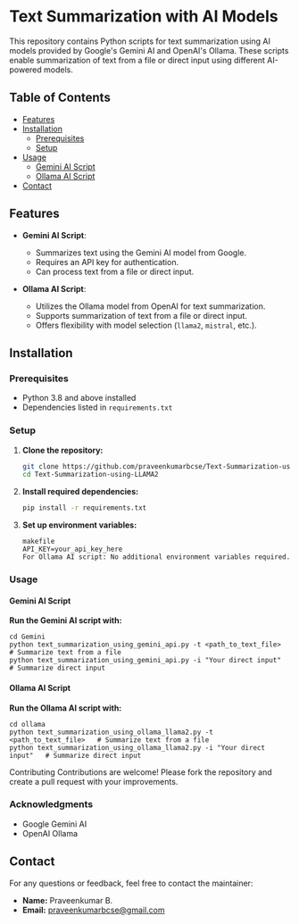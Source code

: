 # Text Summarization with AI Models

This repository contains Python scripts for text summarization using AI models provided by Google's Gemini AI and OpenAI's Ollama. These scripts enable summarization of text from a file or direct input using different AI-powered models.

## Table of Contents

- [Features](#features)
- [Installation](#installation)
  - [Prerequisites](#prerequisites)
  - [Setup](#setup)
- [Usage](#usage)
  - [Gemini AI Script](#gemini-ai-script)
  - [Ollama AI Script](#ollama-ai-script)
- [Contact](#contact)

## Features

- **Gemini AI Script**:
  - Summarizes text using the Gemini AI model from Google.
  - Requires an API key for authentication.
  - Can process text from a file or direct input.

- **Ollama AI Script**:
  - Utilizes the Ollama model from OpenAI for text summarization.
  - Supports summarization of text from a file or direct input.
  - Offers flexibility with model selection (`llama2`, `mistral`, etc.).

## Installation

### Prerequisites

- Python 3.8 and above installed
- Dependencies listed in `requirements.txt`

### Setup

1. **Clone the repository:**

   ```bash
   git clone https://github.com/praveenkumarbcse/Text-Summarization-using-LLAMA2.git
   cd Text-Summarization-using-LLAMA2
2. **Install required dependencies:**

	```bash
	pip install -r requirements.txt
3. **Set up environment variables:**

	```For Gemini AI script: Obtain an API key from Google and set it in a .env file:
	makefile
	API_KEY=your_api_key_here
	For Ollama AI script: No additional environment variables required.

### Usage
#### Gemini AI Script
**Run the Gemini AI script with:**
	
	cd Gemini
	python text_summarization_using_gemini_api.py -t <path_to_text_file>   # Summarize text from a file
	python text_summarization_using_gemini_api.py -i "Your direct input"   # Summarize direct input
#### Ollama AI Script
**Run the Ollama AI script with:**
	
	cd ollama
	python text_summarization_using_ollama_llama2.py -t <path_to_text_file>   # Summarize text from a file
	python text_summarization_using_ollama_llama2.py -i "Your direct input"   # Summarize direct input
Contributing
Contributions are welcome! Please fork the repository and create a pull request with your improvements.

### Acknowledgments

* Google Gemini AI
* OpenAI Ollama

## Contact

For any questions or feedback, feel free to contact the maintainer:

* **Name:** Praveenkumar B.
* **Email:** praveenkumarbcse@gmail.com
